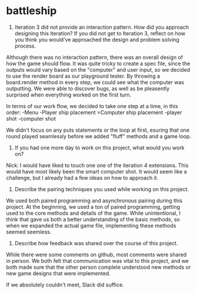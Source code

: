 # battleship
1. Iteration 3 did not provide an interaction pattern. How did you approach designing this iteration? If you did not get to Iteration 3, reflect on how you think you would’ve approached the design and problem solving process.

Although there was no interaction pattern, there was an overall design of how the game should flow.  It was quite tricky to create a spec file, since the outputs would vary based on the "computer" and user input, so we decided to use the render board as our playground tester.  By throwing a board.render method in every step, we could see what the computer was outputting.  We were able to discover bugs, as well as be pleasently surprised when everything worked on the first turn.

In terms of our work flow, we decided to take one step at a time, in this order:
-Menu
-Player ship placement
=Computer ship placement
-player shot
-computer shot

We didn't focus on any puts statements or the loop at first, esuring that one round played seamlessly before we added "fluff" methods and a game loop.

1. If you had one more day to work on this project, what would you work on?

Nick: I would have liked to touch one one of the iteration 4 extensions.  This would have most likely been the smart computer shot.  It would seem like a challenge, but I already had a few ideas on how to approach it.

1. Describe the pairing techniques you used while working on this project.

We used both paired programming and asynchronous pairing during this project.  At the beginning, we used a ton of paired programming, getting used to the core methods and details of the game.  While unintentional, I think that gave us both a better understanding of the basic methods, so when we expanded the actual game file, implementing these methods seemed seemless.

1. Describe how feedback was shared over the course of this project.

While there were some comments on github, most comments were shared in person.  We both felt that communication was vital to this project, and we both made sure that the other person complete understood new methods or new game designs that were implemented.

If we absolutely couldn't meet, Slack did suffice. 
